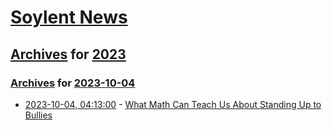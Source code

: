 # [Soylent News](../../../README.md)

## [Archives](../../index.md) for [2023](../index.md)

### [Archives](../../index.md) for [2023-10-04](index.md)

* [2023-10-04, 04:13:00](https://soylentnews.org/article.pl?sid=23/10/03/1542210&from=rss) - [What Math Can Teach Us About Standing Up to Bullies](https://soylentnews.org/article.pl?sid=23/10/03/1542210&from=rss)
